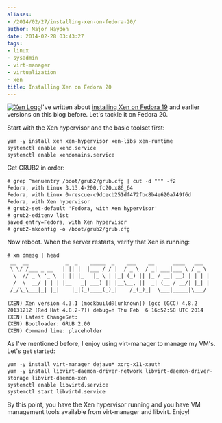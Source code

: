 ```yaml
---
aliases:
- /2014/02/27/installing-xen-on-fedora-20/
author: Major Hayden
date: 2014-02-28 03:43:27
tags:
- linux
- sysadmin
- virt-manager
- virtualization
- xen
title: Installing Xen on Fedora 20
---
```


[<img src="/wp-content/uploads/2012/06/xen_logo_small-300x133.png" alt="Xen Logo" width="300" height="133" class="alignright size-medium wp-image-3397" srcset="/wp-content/uploads/2012/06/xen_logo_small-300x133.png 300w, /wp-content/uploads/2012/06/xen_logo_small.png 800w" sizes="(max-width: 300px) 100vw, 300px" />][1]I've written about [installing Xen on Fedora 19][2] and earlier versions on this blog before. Let's tackle it on Fedora 20.

Start with the Xen hypervisor and the basic toolset first:

```
yum -y install xen xen-hypervisor xen-libs xen-runtime
systemctl enable xend.service
systemctl enable xendomains.service
```


Get GRUB2 in order:

```
# grep ^menuentry /boot/grub2/grub.cfg | cut -d "'" -f2
Fedora, with Linux 3.13.4-200.fc20.x86_64
Fedora, with Linux 0-rescue-c9dcecb251df472fbc8b4e620a749f6d
Fedora, with Xen hypervisor
# grub2-set-default 'Fedora, with Xen hypervisor'
# grub2-editenv list
saved_entry=Fedora, with Xen hypervisor
# grub2-mkconfig -o /boot/grub2/grub.cfg
```


Now reboot. When the server restarts, verify that Xen is running:

```
# xm dmesg | head
 __  __            _  _    _____  _    ___    __      ____   ___
 \ \/ /___ _ __   | || |  |___ / / |  / _ \  / _| ___|___ \ / _ \
  \  // _ \ '_ \  | || |_   |_ \ | |_| (_) || |_ / __| __) | | | |
  /  \  __/ | | | |__   _| ___) || |__\__, ||  _| (__ / __/| |_| |
 /_/\_\___|_| |_|    |_|(_)____(_)_|    /_(_)_|  \___|_____|\___/

(XEN) Xen version 4.3.1 (mockbuild@[unknown]) (gcc (GCC) 4.8.2 20131212 (Red Hat 4.8.2-7)) debug=n Thu Feb  6 16:52:58 UTC 2014
(XEN) Latest ChangeSet:
(XEN) Bootloader: GRUB 2.00
(XEN) Command line: placeholder
```


As I've mentioned before, I enjoy using virt-manager to manage my VM's. Let's get started:

```
yum -y install virt-manager dejavu* xorg-x11-xauth
yum -y install libvirt-daemon-driver-network libvirt-daemon-driver-storage libvirt-daemon-xen
systemctl enable libvirtd.service
systemctl start libvirtd.service
```


By this point, you have the Xen hypervisor running and you have VM management tools available from virt-manager and libvirt. Enjoy!

 [1]: /wp-content/uploads/2012/06/xen_logo_small.png
 [2]: /2013/06/02/installing-the-xen-hypervisor-on-fedora-19/